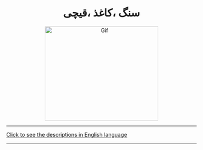 <div align="center">

# سنگ ،کاغذ ،قیچی
<img alt="Gif" src="https://i.pinimg.com/originals/3b/f2/f4/3bf2f45865bc4a63a663611ea357de4c.gif" height="250px" width="300px">
</div>
<hr>

[Click to see the descriptions in English language](EnglishRockPaperScissors.md)
<hr>


